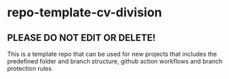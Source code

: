 # repo-template-cv-division
## **PLEASE DO NOT EDIT OR DELETE!**

This is a template repo that can be used for new projects that includes the predefined folder and branch structure, github action workflows and branch protection rules
